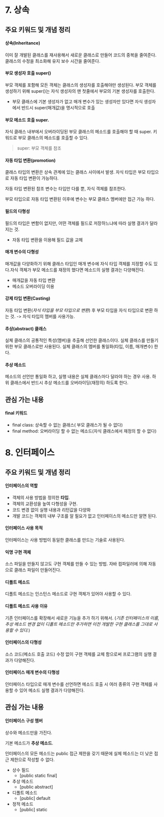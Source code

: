 # 7. 상속

## 주요 키워드 및 개념 정리

#### 상속(Inheritance)

이미 잘 개발된 클래스를 재사용해서 새로운 클래스로 만들어 코드의 중복을 줄여준다. 클래스의 수정을 최소화해 유지 보수 시간을 줄여준다.

#### 부모 생성자 호출 super()

부모 객체를 포함해 모든 객체는 클래스의 생성자를 호출해야만 생성된다. 부모 객체를 생성하기 위해 super()는 자식 생성자의 맨 첫줄에서 부모의 기본 생성자를 호출한다.

- 부모 클래스에 기본 생성자가 없고 매개 변수가 있는 생성자만 있다면 자식 생성자에서 반드시 super(매개값)을 명시적으로 호출

#### 부모 메소드 호출 super.

자식 클래스 내부에서 오버라이딩된 부모 클래스의 메소드를 호출해야 할 때 super. 키워드로 부모 클래스의 메소드를 호출할 수 있다.

> super: 부모 객체를 참조

#### 자동 타입 변환(promotion)

클래스 타입의 변환은 상속 관계에 있는 클래스 사이에서 발생. 자식 타입은 부모 타입으로 자동 타입 변환이 가능하다.

자동 타입 변환된 참조 변수는 타입만 다를 뿐, 자식 객체를 참조한다.

부모 타입으로 자동 타입 변환된 이후에 변수는 부모 클래스 멤버에만 접근 가능 하다.

#### 필드의 다형성

필드의 타입은 변함이 없지만, 어떤 객체를 필드로 저장하느냐에 따라 실행 결과가 달라지는 것.

- 자동 타입 변환을 이용해 필드 값을 교체

#### 매개 변수의 다형성

매개값을 다양화하기 위해 클래스 타입인 매개 변수에 자식 타입 객체를 지정할 수도 있다.자식 객체가 부모 메소드를 재정의 했다면 메소드의 실행 결과는 다양해진다.

- 매개값을 자동 타입 변환
- 메소드 오버라이딩 이용

#### 강제 타입 변환(Casting)

자동 타입 변환(_자식 타입을 부모 타입으로 변환_) 후 부모 타입을 자식 타입으로 변환 하는 것. -> 자식 타입의 멤버를 사용가능.

#### 추상(abstract) 클래스

실체 클래스의 공통적인 특성(멤버)을 추출해 선언한 클래스이다. 실체 클래스를 만들기 위한 부모 클래스로만 사용된다. 실체 클래스의 멤버를 통일화(타입, 이름, 매개변수) 한다.

#### 추상 메소드

메소드의 선언만 통일화 하고, 실행 내용은 실체 클래스마다 달라야 하는 경우 사용. 하위 클래스에서 반드시 추상 메소드를 오버라이딩(재정의) 하도록 한다.

## 관심 가는 내용

#### final 키워드

- final class: 상속할 수 없는 클래스( 부모 클래스가 될 수 없다)
- final method: 오버라이딩 할 수 없는 메소드(자식 클래스에서 재정의 할 수 없다)

# 8. 인터페이스

## 주요 키워드 및 개념 정리

#### 인터페이스의 역할

- 객체의 사용 방법을 정의한 **타입**.
- 객체의 교환성을 높여 다형성을 구현.
- 코드 변경 없이 실행 내용과 리턴값을 다양화
- 개발 코드는 객체의 내부 구조를 알 필요가 없고 인터페이스의 메소드만 알면 된다.

#### 인터페이스 사용 목적

인터페이스는 사용 방법이 동일한 클래스를 만드는 기술로 사용된다.

#### 익명 구현 객체

소스 파일을 만들지 않고도 구현 객체를 만들 수 있는 방법. 자바 컴파일러에 의해 자동으로 클래스 파일이 만들어진다.

#### 디폴트 메소드

디폴트 메소드는 인스턴스 메소드로 구현 객체가 있어야 사용할 수 있다.

#### 디폴트 메소드 사용 이유

기존 인터페이스를 확장해서 새로운 기능을 추가 하기 위해서. (_기존 인터페이스의 이름, 추상 메소드 변경 없이 디폴트 메소드만 추가하면 이전 개발한 구현 클래스를 그대로 사용할 수 있다._)

#### 인터페이스의 다형성

소스 코드(메소드 호출 코드) 수정 없이 구현 객체를 교체 함으로써 프로그램의 실행 결과가 다양해진다.

#### 인터페이스 매개 변수의 다형성

인터페이스 타입으로 매개 변수를 선언하면 메소드 호출 시 여러 종류의 구현 객체를 사용할 수 있어 메소드 실행 결과가 다양해진다.

## 관심 가는 내용

#### 인터페이스 구성 멤버

상수와 메소드만을 가진다.

기본 메소드가 **추상 메소드**.

인터페이스의 모든 메소드는 public 접근 제한을 갖기 때문에 실체 메소드는 더 낮은 접근 제한으로 작성할 수 없다.

- 상수 필드
  - [public static final]
- 추상 메소드
  - [public abstract]
- 디폴트 메소드
  - [public] default
- 정적 메소드
  - [public] static
